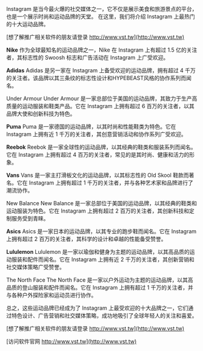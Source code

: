 Instagram 是当今最火爆的社交媒体之一，它不仅是展示美食和旅游景点的平台，也是一个展示时尚和运动品牌的天堂。 在这里，我们将介绍 Instagram 上最热门的十大运动品牌。

[想了解推广相关软件的朋友请登录 http://www.vst.tw](http://www.vst.tw)

**Nike**
作为全球最知名的运动品牌之一，Nike 在 Instagram 上有超过 1.5 亿的关注者，其标志性的 Swoosh 标志和广告活动在 Instagram 上广受欢迎。

**Adidas**
Adidas 是另一家在 Instagram 上备受欢迎的运动品牌，拥有超过 4 千万的关注者。该品牌以其三条纹的标志性设计和HYPEBEAST风格的协作系列而闻名。

Under Armour
Under Armour 是一家总部位于美国的运动品牌，其致力于生产高质量的运动服装和鞋类产品。它在 Instagram 上拥有超过 6 百万的关注者，以其品牌大使和创新科技为特色。

**Puma**
Puma 是一家德国的运动品牌，以其时尚和性能鞋类为特色。它在 Instagram 上拥有近 1 千万的关注者，其创意营销活动和协作系列广受欢迎。

**Reebok**
Reebok 是一家全球性的运动品牌，以其经典的鞋类和服装系列而闻名。它在 Instagram 上拥有超过 4 百万的关注者，常见的是其时尚、健康和活力的形象。

**Vans**
Vans 是一家主打滑板文化的运动品牌，以其标志性的 Old Skool 鞋款而著名。它在 Instagram 上拥有超过 1 千万的关注者，并与各种艺术家和品牌进行了潮流协作。

New Balance
New Balance 是一家总部位于美国的运动品牌，以其经典的鞋类和运动服装为特色。它在 Instagram 上拥有超过 2 百万的关注者，其创新科技和定制服务受到青睐。

**Asics**
Asics 是一家日本的运动品牌，以其专业的跑步鞋而闻名。它在 Instagram 上拥有超过 2 百万的关注者，其科学的设计和卓越的性能备受赞誉。

**Lululemon**
Lululemon 是一家以瑜伽和健身为主题的运动品牌，以其高品质的运动服装和配件而闻名。它在 Instagram 上拥有近 2 千万的关注者，其创新营销和社交媒体策略广受赞誉。

The North Face
The North Face 是一家以户外运动为主题的运动品牌，以其高品质的登山服装和配件而闻名。它在 Instagram 上拥有超过 1 千万的关注者，并与各种户外探险家和运动员进行协作。

总之，这些运动品牌已经成为了 Instagram 上最受欢迎的十大品牌之一，它们通过特色设计、广告营销和社交媒体策略，成功地吸引了全球年轻人的关注和喜爱。

[想了解推广相关软件的朋友请登录 http://www.vst.tw](http://www.vst.tw)


[访问软件官网 http://www.vst.tw](http://www.vst.tw)
